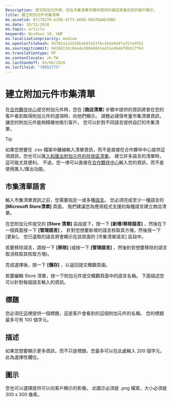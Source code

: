 ```yaml
---
Description: 提交附加元件時，您在市集清單步驟中提供的資訊將會向您的客戶顯示。
title: 建立附加元件市集清單
ms.assetid: 07178278-A18A-4F73-A660-0047DAAE49B5
ms.date: 10/31/2018
ms.topic: article
keywords: Windows 10, UWP
ms.localizationpriority: medium
ms.openlocfilehash: 43782a1a5d26ba84fe53f6c164a944fa357edfb1
ms.sourcegitcommit: 0426013dc04ada3894dd41ea51ed646f9bb17f6d
ms.translationtype: MT
ms.contentlocale: zh-TW
ms.lasthandoff: 03/06/2020
ms.locfileid: "78852775"
---
```

# <a name="create-add-on-store-listings"></a>建立附加元件市集清單

在[合作夥伴中心](https://partner.microsoft.com/dashboard)提交附加元件時，您在 [**商店清單**] 步驟中提供的資訊將會在您的客戶看到取得附加元件的選項時，向他們顯示。 請務必謹慎考量市集清單資訊，讓您的附加元件能夠精確地吸引客戶。 您可以針對不同語言提供自訂的市集清單。

> [!TIP]
> 如果您想要在 .csv 檔案中離線輸入清單資訊，而不是直接在合作夥伴中心提供這項資訊，您也可以匯[入和匯出附加元件的存放區清單](import-and-export-store-listings.md)。 建立許多語言的清單時，這可能尤其便利。 不過，您一律可以直接在[合作夥伴中心](https://partner.microsoft.com/dashboard)輸入您的資訊，而不是使用匯入/匯出功能。


## <a name="store-listing-languages"></a>市集清單語言

輸入市集清單資訊之前，您需要指定一或多種[語言](supported-languages.md)。 您必須完成至少一種語言的 **\[Microsoft Store清單\]** 頁面。 我們建議您為應用程式支援的每種語言建立商店清單。

在您附加元件提交的 **\[Store 清單\]** 區段底下，按一下 **\[新增/移除語言\]** ，然後在下一個頁面按一下 **\[管理語言\]** 。 針對您想要新增的語言核取其方塊，然後按一下 [更新]。 您已選取的語言將會顯示在該頁面的 [市集清單語言] 區段中。

若要移除語言，請按一下 **\[移除\]** (或按一下 **\[管理語言\]** ，然後針對想要移除的語言取消核取其核取方塊)。 

完成選擇後，按一下 **\[儲存\]** ，以返回提交概觀頁面。

若要編輯 Store 清單，按一下附加元件提交概觀頁面中的語言名稱。 下面描述您可以針對每個語言輸入的資訊。

## <a name="title"></a>標題

您必須在這裡提供一個標題，這是客戶會看到的這個附加元件的名稱。 您的標題最多可有 100 個字元。

## <a name="description"></a>描述

如果您想要顯示更多資訊，而不只是標題，您最多可以在此處輸入 200 個字元。 此為選擇性欄位。

## <a name="icon"></a>圖示

您也可以選擇提供可以向客戶顯示的影像。 此圖示必須是 .png 檔案，大小必須是 300 x 300 像素。

 

 




